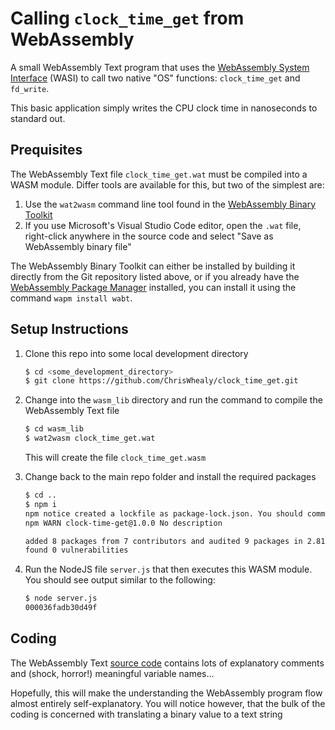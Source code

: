 # Calling `clock_time_get` from WebAssembly

A small WebAssembly Text program that uses the [WebAssembly System Interface](https://wasi.dev/) (WASI) to call two native "OS" functions: `clock_time_get` and `fd_write`.

This basic application simply writes the CPU clock time in nanoseconds to standard out.

## Prequisites

The WebAssembly Text file `clock_time_get.wat` must be compiled into a WASM module.  Differ tools are available for this, but two of the simplest are:

1. Use the `wat2wasm` command line tool found in the [WebAssembly Binary Toolkit](https://github.com/WebAssembly/wabt)
1. If you use Microsoft's Visual Studio Code editor, open the `.wat` file, right-click anywhere in the source code and select "Save as WebAssembly binary file"

The WebAssembly Binary Toolkit can either be installed by building it directly from the Git repository listed above, or if you already have the [WebAssembly Package Manager](https://wapm.io/package/wabt) installed, you can install it using the command `wapm install wabt`.

## Setup Instructions

1. Clone this repo into some local development directory

    ```bash
    $ cd <some_development_directory>
    $ git clone https://github.com/ChrisWhealy/clock_time_get.git
    ```

1. Change into the `wasm_lib` directory and run the command to compile the WebAssembly Text file

    ```bash
    $ cd wasm_lib
    $ wat2wasm clock_time_get.wat
    ```

    This will create the file `clock_time_get.wasm`

1. Change back to the main repo folder and install the required packages

    ```bash
    $ cd ..
    $ npm i
    npm notice created a lockfile as package-lock.json. You should commit this file.
    npm WARN clock-time-get@1.0.0 No description

    added 8 packages from 7 contributors and audited 9 packages in 2.819s
    found 0 vulnerabilities
    ```

1. Run the NodeJS file `server.js` that then executes this WASM module.  You should see output similar to the following:

    ```bash
    $ node server.js 
    000036fadb30d49f
    ```

## Coding

The WebAssembly Text [source code](./wasm_lib/clock_time_get.wat) contains lots of explanatory comments and (shock, horror!) meaningful variable names...

Hopefully, this will make the understanding the WebAssembly program flow almost entirely self-explanatory.  You will notice however, that the bulk of the coding is concerned with translating a binary value to a text string

